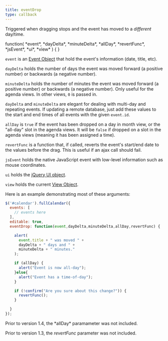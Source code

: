 ```yaml
---
title: eventDrop
type: callback
---
```


Triggered when dragging stops and the event has moved to a *different* day/time.

<div class='spec' markdown='1'>
function( *event*, *dayDelta*, *minuteDelta*, *allDay*, *revertFunc*, *jsEvent*, *ui*, *view* ) { }
</div>

`event` is an [Event Object](event-object) that hold the event's information (date, title, etc).

`dayDelta` holds the number of days the event was moved forward (a positive number) or backwards (a negative number).

`minuteDelta` holds the number of minutes the event was moved forward (a positive number) or backwards (a negative number). Only useful for the agenda views. In other views, `0` is passed in.

`dayDelta` and `minuteDelta` are elegant for dealing with multi-day and repeating events. If updating a remote database, just add these values to the start and end times of all events with the given `event.id`.

`allDay` is `true` if the event has been dropped on a day in month view, or the "all-day" slot in the agenda views. It will be `false` if dropped on a slot in the agenda views (meaning it has been assigned a time).

`revertFunc` is a function that, if called, reverts the event's start/end date to the values before the drag. This is useful if an ajax call should fail.

`jsEvent` holds the native JavaScript event with low-level information such as mouse coordinates.

`ui` holds the [jQuery UI object](http://jqueryui.com/demos/draggable/).

`view` holds the current [View Object](view-object).

Here is an example demonstrating most of these arguments:

```js
$('#calendar').fullCalendar({
  events: [
    // events here
  ],
  editable: true,
  eventDrop: function(event,dayDelta,minuteDelta,allDay,revertFunc) {

    alert(
      event.title + " was moved " +
      dayDelta + " days and " +
      minuteDelta + " minutes."
    );

    if (allDay) {
      alert("Event is now all-day");
    }else{
      alert("Event has a time-of-day");
    }

    if (!confirm("Are you sure about this change?")) {
      revertFunc();
    }

  }
});
```

<div class='version-info' markdown='1'>
Prior to version 1.4, the *allDay* paramameter was not included.

Prior to version 1.3, the *revertFunc* parameter was not included.
</div>
